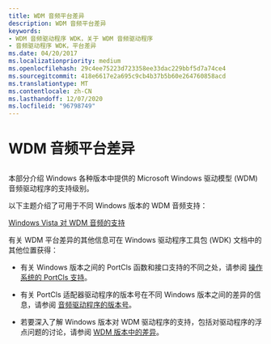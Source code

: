 ```yaml
---
title: WDM 音频平台差异
description: WDM 音频平台差异
keywords:
- WDM 音频驱动程序 WDK，关于 WDM 音频驱动程序
- 音频驱动程序 WDK，平台差异
ms.date: 04/20/2017
ms.localizationpriority: medium
ms.openlocfilehash: 29c4ee75223d723358ee33dac229bbf5d7a74ce4
ms.sourcegitcommit: 418e6617e2a695c9cb4b37b5b60e264760858acd
ms.translationtype: MT
ms.contentlocale: zh-CN
ms.lasthandoff: 12/07/2020
ms.locfileid: "96798749"
---
```

# <a name="wdm-audio-platform-differences"></a>WDM 音频平台差异


## <span id="wdm_audio_platform_differences"></span><span id="WDM_AUDIO_PLATFORM_DIFFERENCES"></span>


本部分介绍 Windows 各种版本中提供的 Microsoft Windows 驱动模型 (WDM) 音频驱动程序的支持级别。

以下主题介绍了可用于不同 Windows 版本的 WDM 音频支持：

[Windows Vista 对 WDM 音频的支持](windows-vista-support-for-wdm-audio.md)

有关 WDM 平台差异的其他信息可在 Windows 驱动程序工具包 (WDK) 文档中的其他位置获得：

-   有关 Windows 版本之间的 PortCls 函数和接口支持的不同之处，请参阅 [操作系统的 PortCls 支持](portcls-support-by-operating-system.md)。

-   有关 PortCls 适配器驱动程序的版本号在不同 Windows 版本之间的差异的信息，请参阅 [音频驱动程序的版本号](version-numbers-for-audio-drivers.md)。

-   若要深入了解 Windows 版本对 WDM 驱动程序的支持，包括对驱动程序的浮点问题的讨论，请参阅 [WDM 版本中的差异](../kernel/differences-in-wdm-versions.md)。

 

